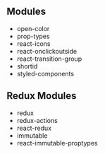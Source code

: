 ## Modules
- open-color
- prop-types
- react-icons
- react-onclickoutside
- react-transition-group
- shortid
- styled-components

## Redux Modules
- redux
- redux-actions
- react-redux
- immutable
- react-immutable-proptypes
